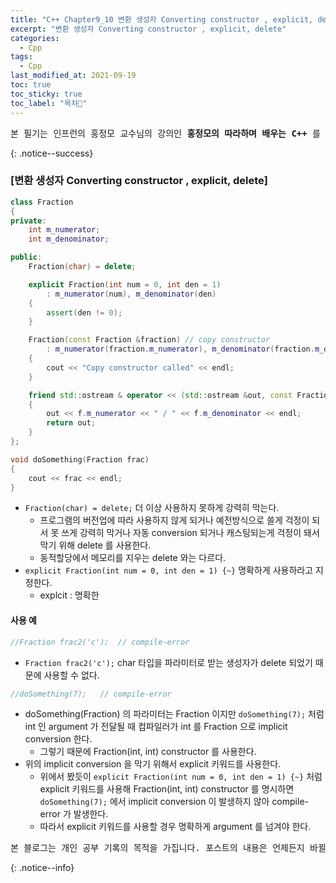 ```yaml
---
title: "C++ Chapter9_10 변환 생성자 Converting constructor , explicit, delete"
excerpt: "변환 생성자 Converting constructor , explicit, delete"
categories:
  - Cpp
tags:
  - Cpp
last_modified_at: 2021-09-19
toc: true
toc_sticky: true
toc_label: "목차👀"
---
```


<pre>본 필기는 인프런의 홍정모 교수님의 강의인 <b>홍정모의 따라하며 배우는 C++</b> 를 듣고 작성합니다.</pre>{: .notice--success}

### [변환 생성자 Converting constructor , explicit, delete]
```cpp
class Fraction
{
private:
    int m_numerator;
    int m_denominator;

public:
    Fraction(char) = delete;	

    explicit Fraction(int num = 0, int den = 1)	
        : m_numerator(num), m_denominator(den)
    {
        assert(den != 0);
    }

    Fraction(const Fraction &fraction) // copy constructor
        : m_numerator(fraction.m_numerator), m_denominator(fraction.m_denominator)
    {
        cout << "Copy constructor called" << endl;
    }

    friend std::ostream & operator << (std::ostream &out, const Fraction &f)
    {
        out << f.m_numerator << " / " << f.m_denominator << endl;
        return out;
    }
};

void doSomething(Fraction frac)
{
    cout << frac << endl;
}
```
* `Fraction(char) = delete;` 더 이상 사용하지 못하게 강력히 막는다.
    * 프로그램의 버전업에 따라 사용하지 않게 되거나 예전방식으로 쓸게 걱정이 되서 못 쓰게 강력히 막거나 자동 conversion 되거나 캐스팅되는게 걱정이 돼서 막기 위해 delete 를 사용한다.
    * 동적할당에서 메모리를 지우는 delete 와는 다르다.
* `explicit Fraction(int num = 0, int den = 1) {~}` 명확하게 사용하라고 지정한다.
    * explcit : 명확한

#### 사용 예
```cpp
//Fraction frac2('c');  // compile-error
```
* `Fraction frac2('c');` char 타입을 파라미터로 받는 생성자가 delete 되었기 때문에 사용할 수 없다.

```cpp
//doSomething(7);	// compile-error
```
* doSomething(Fraction) 의 파라미터는 Fraction 이지만 `doSomething(7);` 처럼 int 인 argument 가 전달될 때 컴파일러가 int 를 Fraction 으로 implicit conversion 한다.
    * 그렇기 때문에 Fraction(int, int) constructor 를 사용한다.
* 위의 implicit conversion 을 막기 위해서 explicit 키워드를 사용한다.
    * 위에서 봤듯이 `explicit Fraction(int num = 0, int den = 1) {~}` 처럼 explicit 키워드를 사용해 Fraction(int, int) constructor 를 명시하면 `doSomething(7);` 에서 implicit conversion 이 발생하지 않아 compile-error 가 발생한다.
    * 따라서 explicit 키워드를 사용할 경우 명확하게 argument 를 넘겨야 한다.





<pre>본 블로그는 개인 공부 기록의 목적을 가집니다. 포스트의 내용은 언제든지 바뀔 수 있습니다.</pre>{: .notice--info}